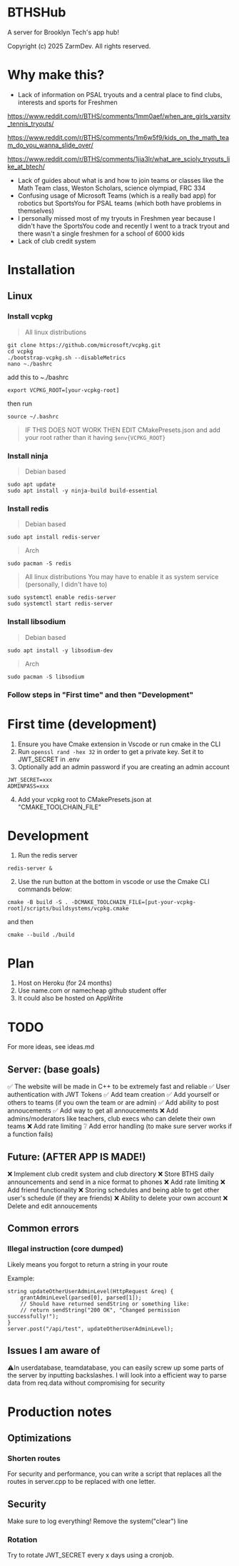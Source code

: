 # BTHSHub
A server for Brooklyn Tech's app hub!

Copyright (c) 2025 ZarmDev. All rights reserved.

# Why make this?
- Lack of information on PSAL tryouts and a central place to find clubs, interests and sports for Freshmen

https://www.reddit.com/r/BTHS/comments/1mm0aef/when_are_girls_varsity_tennis_tryouts/

https://www.reddit.com/r/BTHS/comments/1m6w5f9/kids_on_the_math_team_do_you_wanna_slide_over/

https://www.reddit.com/r/BTHS/comments/1jia3lr/what_are_scioly_tryouts_like_at_btech/

- Lack of guides about what is and how to join teams or classes like the Math Team class, Weston Scholars, science olympiad, FRC 334
- Confusing usage of Microsoft Teams (which is a really bad app) for robotics but SportsYou for PSAL teams (which both have problems in themselves)
- I personally missed most of my tryouts in Freshmen year because I didn't have the SportsYou code and recently I went to a track tryout and there wasn't a single freshmen for a school of 6000 kids
- Lack of club credit system

# Installation
## Linux
### Install vcpkg
> All linux distributions
```
git clone https://github.com/microsoft/vcpkg.git
cd vcpkg
./bootstrap-vcpkg.sh --disableMetrics
nano ~./bashrc
```
add this to ~./bashrc
```
export VCPKG_ROOT=[your-vcpkg-root]
```
then run
```
source ~/.bashrc
```
> IF THIS DOES NOT WORK THEN EDIT CMakePresets.json and add your root rather than it having ```$env{VCPKG_ROOT}```
### Install ninja
> Debian based
```
sudo apt update
sudo apt install -y ninja-build build-essential
```
### Install redis
> Debian based
```
sudo apt install redis-server
```
> Arch
```
sudo pacman -S redis
```
> All linux distributions
You may have to enable it as system service (personally, I didn't have to)
```
sudo systemctl enable redis-server
sudo systemctl start redis-server
```
### Install libsodium
> Debian based
```
sudo apt install -y libsodium-dev
```
> Arch
```
sudo pacman -S libsodium
```
### Follow steps in "First time" and then "Development"

# First time (development)
1. Ensure you have Cmake extension in Vscode or run cmake in the CLI
2. Run ```openssl rand -hex 32``` in order to get a private key. Set it to JWT_SECRET in .env
3. Optionally add an admin password if you are creating an admin account
```
JWT_SECRET=xxx
ADMINPASS=xxx
```
4. Add your vcpkg root to CMakePresets.json at "CMAKE_TOOLCHAIN_FILE"
# Development
1. Run the redis server
```
redis-server &
```
2. Use the run button at the bottom in vscode or use the Cmake CLI commands below:
```
cmake -B build -S . -DCMAKE_TOOLCHAIN_FILE=[put-your-vcpkg-root]/scripts/buildsystems/vcpkg.cmake
```
and then
```
cmake --build ./build
```
# Plan
1. Host on Heroku (for 24 months)
2. Use name.com or namecheap github student offer
3. It could also be hosted on AppWrite
# TODO
For more ideas, see ideas.md
## Server: (base goals)
✅ The website will be made in C++ to be extremely fast and reliable
✅ User authentication with JWT Tokens
✅ Add team creation
✅ Add yourself or others to teams (if you own the team or are admin)
✅ Add ability to post annoucements
✅ Add way to get all annoucements
❌ Add admins/moderators like teachers, club execs who can delete their own teams
❌ Add rate limiting
❔ Add error handling (to make sure server works if a function fails)

## Future: (AFTER APP IS MADE!)
❌ Implement club credit system and club directory
❌ Store BTHS daily announcements and send in a nice format to phones
❌ Add rate limiting
❌ Add friend functionality
❌ Storing schedules and being able to get other user's schedule (if they are friends)
❌ Ability to delete your own account
❌ Delete and edit annoucements

## Common errors
### Illegal instruction        (core dumped)
Likely means you forgot to return a string in your route

Example:
```
string updateOtherUserAdminLevel(HttpRequest &req) {
    grantAdminLevel(parsed[0], parsed[1]);
    // Should have returned sendString or something like:
    // return sendString("200 OK", "Changed permission successfully!");
}
server.post("/api/test", updateOtherUserAdminLevel);
```

## Issues I am aware of 
⚠️In userdatabase, teamdatabase, you can easily screw up some parts of the server by inputting backslashes. I will look into a efficient way to parse data from req.data without compromising for security
# Production notes
## Optimizations
### Shorten routes
For security and performance, you can write a script that replaces all the routes in server.cpp to be replaced with one letter.
## Security
Make sure to log everything! Remove the system("clear") line
### Rotation
Try to rotate JWT_SECRET every x days using a cronjob.